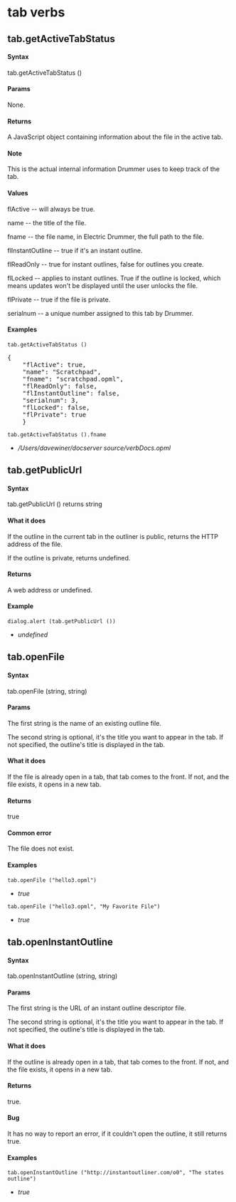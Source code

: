 
# tab verbs
## tab.getActiveTabStatus
#### Syntax
tab.getActiveTabStatus ()

#### Params
None.

#### Returns
A JavaScript object containing information about the file in the active tab. 

#### Note
This is the actual internal information Drummer uses to keep track of the tab. 

#### Values
flActive -- will always be true.

name -- the title of the file.

fname -- the file name, in Electric Drummer, the full path to the file.

flInstantOutline -- true if it's an instant outline.

flReadOnly -- true for instant outlines, false for outlines you create. 

flLocked -- applies to instant outlines. True if the outline is locked, which means updates won't be displayed until the user unlocks the file.

flPrivate -- true if the file is private. 

serialnum -- a unique number assigned to this tab by Drummer.

#### Examples
`tab.getActiveTabStatus ()`

<pre>{
    "flActive": true,
    "name": "Scratchpad",
    "fname": "scratchpad.opml",
    "flReadOnly": false,
    "flInstantOutline": false,
    "serialnum": 3,
    "flLocked": false,
    "flPrivate": true
    }
</pre>
`tab.getActiveTabStatus ().fname`

- */Users/davewiner/docserver source/verbDocs.opml*

## tab.getPublicUrl
#### Syntax
tab.getPublicUrl () returns string

#### What it does
If the outline in the current tab in the outliner is public, returns the HTTP address of the file. 

If the outline is private, returns undefined.

#### Returns
A web address or undefined.

#### Example
`dialog.alert (tab.getPublicUrl ())`

- *undefined*

## tab.openFile
#### Syntax
tab.openFile (string, string)

#### Params
The first string is the name of an existing outline file.  

The second string is optional, it's the title you want to appear in the tab. If not specified, the outline's title is displayed in the tab.

#### What it does
If the file is already open in a tab, that tab comes to the front. If not, and the file exists, it opens in a new tab. 

#### Returns
true

#### Common error
The file does not exist.

#### Examples
`tab.openFile ("hello3.opml") `

- *true*

`tab.openFile ("hello3.opml", "My Favorite File") `

- *true*

## tab.openInstantOutline
#### Syntax
tab.openInstantOutline (string, string)

#### Params
The first string is the URL of an instant outline descriptor file.  

The second string is optional, it's the title you want to appear in the tab. If not specified, the outline's title is displayed in the tab.

#### What it does
If the outline is already open in a tab, that tab comes to the front. If not, and the file exists, it opens in a new tab. 

#### Returns
true.

#### Bug
It has no way to report an error, if it couldn't open the outline, it still returns true.

#### Examples
`tab.openInstantOutline ("http://instantoutliner.com/o0", "The states outline") `

- *true*

